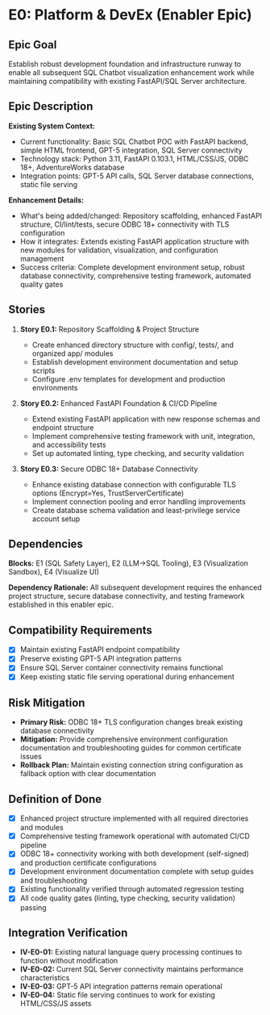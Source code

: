 # E0: Platform & DevEx (Enabler Epic)

## Epic Goal

Establish robust development foundation and infrastructure runway to enable all subsequent SQL Chatbot visualization enhancement work while maintaining compatibility with existing FastAPI/SQL Server architecture.

## Epic Description

**Existing System Context:**

- Current functionality: Basic SQL Chatbot POC with FastAPI backend, simple HTML frontend, GPT-5 integration, SQL Server connectivity
- Technology stack: Python 3.11, FastAPI 0.103.1, HTML/CSS/JS, ODBC 18+, AdventureWorks database
- Integration points: GPT-5 API calls, SQL Server database connections, static file serving

**Enhancement Details:**

- What's being added/changed: Repository scaffolding, enhanced FastAPI structure, CI/lint/tests, secure ODBC 18+ connectivity with TLS configuration
- How it integrates: Extends existing FastAPI application structure with new modules for validation, visualization, and configuration management
- Success criteria: Complete development environment setup, robust database connectivity, comprehensive testing framework, automated quality gates

## Stories

1. **Story E0.1:** Repository Scaffolding & Project Structure
   - Create enhanced directory structure with config/, tests/, and organized app/ modules
   - Establish development environment documentation and setup scripts
   - Configure .env templates for development and production environments

2. **Story E0.2:** Enhanced FastAPI Foundation & CI/CD Pipeline  
   - Extend existing FastAPI application with new response schemas and endpoint structure
   - Implement comprehensive testing framework with unit, integration, and accessibility tests
   - Set up automated linting, type checking, and security validation

3. **Story E0.3:** Secure ODBC 18+ Database Connectivity
   - Enhance existing database connection with configurable TLS options (Encrypt=Yes, TrustServerCertificate)
   - Implement connection pooling and error handling improvements
   - Create database schema validation and least-privilege service account setup

## Dependencies

**Blocks:** E1 (SQL Safety Layer), E2 (LLM→SQL Tooling), E3 (Visualization Sandbox), E4 (Visualize UI)

**Dependency Rationale:** All subsequent development requires the enhanced project structure, secure database connectivity, and testing framework established in this enabler epic.

## Compatibility Requirements

- [x] Maintain existing FastAPI endpoint compatibility
- [x] Preserve existing GPT-5 API integration patterns  
- [x] Ensure SQL Server container connectivity remains functional
- [x] Keep existing static file serving operational during enhancement

## Risk Mitigation

- **Primary Risk:** ODBC 18+ TLS configuration changes break existing database connectivity
- **Mitigation:** Provide comprehensive environment configuration documentation and troubleshooting guides for common certificate issues
- **Rollback Plan:** Maintain existing connection string configuration as fallback option with clear documentation

## Definition of Done

- [x] Enhanced project structure implemented with all required directories and modules
- [x] Comprehensive testing framework operational with automated CI/CD pipeline
- [x] ODBC 18+ connectivity working with both development (self-signed) and production certificate configurations
- [x] Development environment documentation complete with setup guides and troubleshooting
- [x] Existing functionality verified through automated regression testing
- [x] All code quality gates (linting, type checking, security validation) passing

## Integration Verification

- **IV-E0-01:** Existing natural language query processing continues to function without modification
- **IV-E0-02:** Current SQL Server connectivity maintains performance characteristics
- **IV-E0-03:** GPT-5 API integration patterns remain operational
- **IV-E0-04:** Static file serving continues to work for existing HTML/CSS/JS assets
